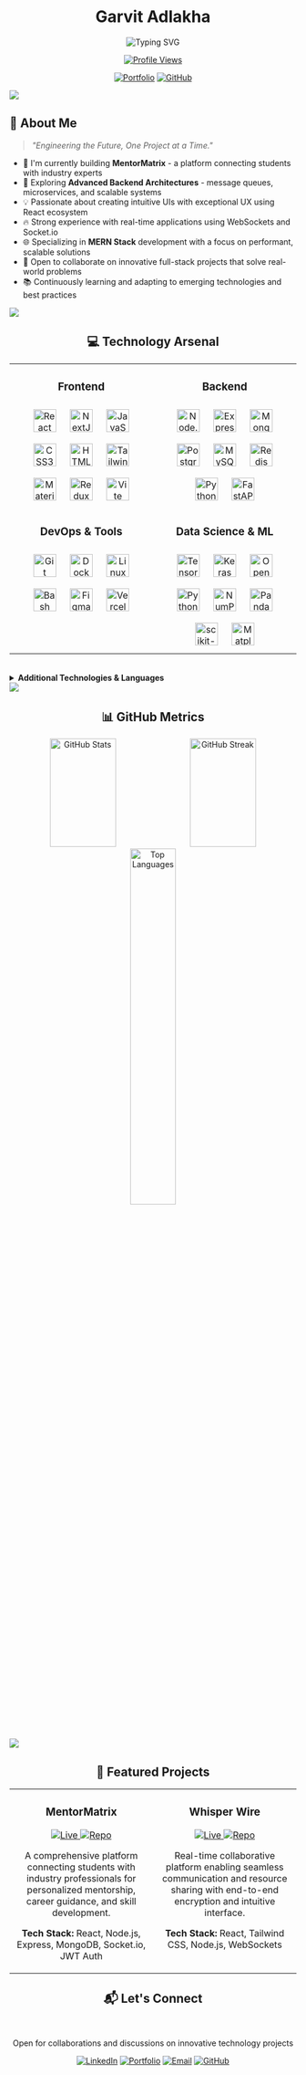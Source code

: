 <div align="center">

# Garvit Adlakha

<img src="https://readme-typing-svg.herokuapp.com?font=Fira+Code&size=24&duration=3000&pause=1000&color=6495ED&center=true&vCenter=true&width=435&lines=Full+Stack+Developer;MERN+Specialist;CS+Student+at+UPES;Problem+Solver" alt="Typing SVG" />

[![Profile Views](https://komarev.com/ghpvc/?username=Garvit-Adlakha&style=for-the-badge&color=6495ED&label=PROFILE+VIEWS)](https://github.com/Garvit-Adlakha)

[<img src="https://img.shields.io/badge/Portfolio-1E1E2E?style=for-the-badge&logo=vercel&logoColor=00FFFF" alt="Portfolio">](https://garvit-adlakha.vercel.app/)
[<img src="https://img.shields.io/badge/Email-D14836?style=for-the-badge&logo=github&logoColor=white" alt="GitHub">](https://github.com/Garvit-Adlakha)

</div>

<img src="https://user-images.githubusercontent.com/73097560/115834477-dbab4500-a447-11eb-908a-139a6edaec5c.gif">

## 💫 About Me

> *"Engineering the Future, One Project at a Time."*

- 🚀 I'm currently building **MentorMatrix** - a platform connecting students with industry experts
- 🌱 Exploring **Advanced Backend Architectures** - message queues, microservices, and scalable systems
- 💡 Passionate about creating intuitive UIs with exceptional UX using React ecosystem
- 🔥 Strong experience with real-time applications using WebSockets and Socket.io
- 🌐 Specializing in **MERN Stack** development with a focus on performant, scalable solutions
- 🤝 Open to collaborate on innovative full-stack projects that solve real-world problems
- 📚 Continuously learning and adapting to emerging technologies and best practices

<img src="https://user-images.githubusercontent.com/73097560/115834477-dbab4500-a447-11eb-908a-139a6edaec5c.gif">

<div align="center">

## 💻 Technology Arsenal

</div>

<table>
  <tr>
    <td valign="top" width="25%">
      <h3 align="center">Frontend</h3>
      <div align="center">  
        <a href="https://reactjs.org/" target="_blank"><img style="margin: 10px" src="https://profilinator.rishav.dev/skills-assets/react-original-wordmark.svg" alt="React" height="40" /></a>  
        <a href="https://nextjs.org/" target="_blank"><img style="margin: 10px" src="https://profilinator.rishav.dev/skills-assets/nextjs.png" alt="NextJS" height="40" /></a>  
        <a href="https://www.javascript.com/" target="_blank"><img style="margin: 10px" src="https://profilinator.rishav.dev/skills-assets/javascript-original.svg" alt="JavaScript" height="40" /></a>  
        <a href="https://www.w3schools.com/css/" target="_blank"><img style="margin: 10px" src="https://profilinator.rishav.dev/skills-assets/css3-original-wordmark.svg" alt="CSS3" height="40" /></a>  
        <a href="https://en.wikipedia.org/wiki/HTML5" target="_blank"><img style="margin: 10px" src="https://profilinator.rishav.dev/skills-assets/html5-original-wordmark.svg" alt="HTML5" height="40" /></a>  
        <a href="https://www.tailwindcss.com/" target="_blank"><img style="margin: 10px" src="https://profilinator.rishav.dev/skills-assets/tailwindcss.svg" alt="Tailwind CSS" height="40" /></a>  
        <a href="https://mui.com/" target="_blank"><img style="margin: 10px" src="https://profilinator.rishav.dev/skills-assets/mui.png" alt="Material UI" height="40" /></a>  
        <a href="https://redux.js.org/" target="_blank"><img style="margin: 10px" src="https://profilinator.rishav.dev/skills-assets/redux-original.svg" alt="Redux" height="40" /></a>  
        <a href="https://vitejs.dev/" target="_blank"><img style="margin: 10px" src="https://vitejs.dev/logo.svg" alt="Vite" height="40" /></a>
      </div>
    </td>
    <td valign="top" width="25%">
      <h3 align="center">Backend</h3>
      <div align="center">  
        <a href="https://nodejs.org/" target="_blank"><img style="margin: 10px" src="https://profilinator.rishav.dev/skills-assets/nodejs-original-wordmark.svg" alt="Node.js" height="40" /></a>  
        <a href="https://expressjs.com/" target="_blank"><img style="margin: 10px" src="https://profilinator.rishav.dev/skills-assets/express-original-wordmark.svg" alt="Express.js" height="40" /></a>  
        <a href="https://www.mongodb.com/" target="_blank"><img style="margin: 10px" src="https://profilinator.rishav.dev/skills-assets/mongodb-original-wordmark.svg" alt="MongoDB" height="40" /></a>  
        <a href="https://www.postgresql.org/" target="_blank"><img style="margin: 10px" src="https://profilinator.rishav.dev/skills-assets/postgresql-original-wordmark.svg" alt="PostgreSQL" height="40" /></a>  
        <a href="https://www.mysql.com/" target="_blank"><img style="margin: 10px" src="https://profilinator.rishav.dev/skills-assets/mysql-original-wordmark.svg" alt="MySQL" height="40" /></a>  
        <a href="https://redis.io/" target="_blank"><img style="margin: 10px" src="https://profilinator.rishav.dev/skills-assets/redis-original-wordmark.svg" alt="Redis" height="40" /></a>  
        <a href="https://www.python.org/" target="_blank"><img style="margin: 10px" src="https://profilinator.rishav.dev/skills-assets/python-original.svg" alt="Python" height="40" /></a>  
        <a href="https://fastapi.tiangolo.com/" target="_blank"><img style="margin: 10px" src="https://fastapi.tiangolo.com/img/logo-margin/logo-teal.png" alt="FastAPI" height="40" /></a>
      </div>
    </td>
  </tr>
  <tr>
    <td valign="top" width="25%">
      <h3 align="center">DevOps & Tools</h3>
      <div align="center">  
        <a href="https://github.com/" target="_blank"><img style="margin: 10px" src="https://profilinator.rishav.dev/skills-assets/git-scm-icon.svg" alt="Git" height="40" /></a>  
        <a href="https://www.docker.com/" target="_blank"><img style="margin: 10px" src="https://profilinator.rishav.dev/skills-assets/docker-original-wordmark.svg" alt="Docker" height="40" /></a>  
        <a href="https://www.linux.org/" target="_blank"><img style="margin: 10px" src="https://profilinator.rishav.dev/skills-assets/linux-original.svg" alt="Linux" height="40" /></a>  
        <a href="https://www.gnu.org/software/bash/" target="_blank"><img style="margin: 10px" src="https://profilinator.rishav.dev/skills-assets/gnu_bash-icon.svg" alt="Bash" height="40" /></a>  
        <a href="https://www.figma.com/" target="_blank"><img style="margin: 10px" src="https://profilinator.rishav.dev/skills-assets/figma-icon.svg" alt="Figma" height="40" /></a>  
        <a href="https://vercel.com/" target="_blank"><img style="margin: 10px" src="https://assets.vercel.com/image/upload/v1588805858/repositories/vercel/logo.png" alt="Vercel" height="40" /></a>  
      </div>
    </td>
    <td valign="top" width="25%">
      <h3 align="center">Data Science & ML</h3>
      <div align="center">  
        <a href="https://www.tensorflow.org/" target="_blank"><img style="margin: 10px" src="https://profilinator.rishav.dev/skills-assets/tensorflow-icon.svg" alt="TensorFlow" height="40" /></a>  
        <a href="https://keras.io/" target="_blank"><img style="margin: 10px" src="https://profilinator.rishav.dev/skills-assets/keras.png" alt="Keras" height="40" /></a>  
        <a href="https://opencv.org/" target="_blank"><img style="margin: 10px" src="https://profilinator.rishav.dev/skills-assets/opencv-icon.svg" alt="OpenCV" height="40" /></a>  
        <a href="https://www.python.org/" target="_blank"><img style="margin: 10px" src="https://profilinator.rishav.dev/skills-assets/python-original.svg" alt="Python" height="40" /></a>  
        <a href="https://numpy.org/" target="_blank"><img style="margin: 10px" src="https://raw.githubusercontent.com/numpy/numpy/main/branding/logo/primary/numpylogo.svg" alt="NumPy" height="40" /></a>  
        <a href="https://pandas.pydata.org/" target="_blank"><img style="margin: 10px" src="https://raw.githubusercontent.com/pandas-dev/pandas/master/web/pandas/static/img/pandas_mark.svg" alt="Pandas" height="40" /></a>  
        <a href="https://scikit-learn.org/" target="_blank"><img style="margin: 10px" src="https://upload.wikimedia.org/wikipedia/commons/0/05/Scikit_learn_logo_small.svg" alt="scikit-learn" height="40" /></a>  
        <a href="https://matplotlib.org/" target="_blank"><img style="margin: 10px" src="https://matplotlib.org/_static/logo2.svg" alt="Matplotlib" height="40" /></a>
      </div>
    </td>
  </tr>
</table>

<br>

<details>
<summary><b>Additional Technologies & Languages</b></summary>
<br>

![C](https://img.shields.io/badge/c-%2300599C.svg?style=for-the-badge&logo=c&logoColor=white)
![C++](https://img.shields.io/badge/c++-%2300599C.svg?style=for-the-badge&logo=c%2B%2B&logoColor=white)
![Java](https://img.shields.io/badge/java-%23ED8B00.svg?style=for-the-badge&logo=openjdk&logoColor=white)
![React Query](https://img.shields.io/badge/-React%20Query-FF4154?style=for-the-badge&logo=react%20query&logoColor=white)
![React Router](https://img.shields.io/badge/React_Router-CA4245?style=for-the-badge&logo=react-router&logoColor=white)
![React Hook Form](https://img.shields.io/badge/React%20Hook%20Form-%23EC5990.svg?style=for-the-badge&logo=reacthookform&logoColor=white)
![DaisyUI](https://img.shields.io/badge/daisyui-5A0EF8?style=for-the-badge&logo=daisyui&logoColor=white)
![Chart.js](https://img.shields.io/badge/chart.js-F5788D.svg?style=for-the-badge&logo=chart.js&logoColor=white)
![Anaconda](https://img.shields.io/badge/Anaconda-%2344A833.svg?style=for-the-badge&logo=anaconda&logoColor=white)
![ESLint](https://img.shields.io/badge/ESLint-4B3263?style=for-the-badge&logo=eslint&logoColor=white)
![Prettier](https://img.shields.io/badge/prettier-%23F7B93E.svg?style=for-the-badge&logo=prettier&logoColor=black)
</details>

<img src="https://user-images.githubusercontent.com/73097560/115834477-dbab4500-a447-11eb-908a-139a6edaec5c.gif">

<div align="center">

## 📊 GitHub Metrics

<div>
  <img src="https://github-readme-stats.vercel.app/api?username=Garvit-Adlakha&theme=tokyonight&hide_border=true&include_all_commits=true&count_private=true" alt="GitHub Stats" width="48%" height="190px" />
  <img src="https://github-readme-streak-stats.herokuapp.com/?user=Garvit-Adlakha&theme=tokyonight&hide_border=true" alt="GitHub Streak" width="48%" height="190px" />
</div>

<img src="https://github-readme-stats.vercel.app/api/top-langs/?username=Garvit-Adlakha&theme=tokyonight&hide_border=true&include_all_commits=true&count_private=true&layout=compact" alt="Top Languages" width="40%" />
</div>

<img src="https://user-images.githubusercontent.com/73097560/115834477-dbab4500-a447-11eb-908a-139a6edaec5c.gif">

<div align="center">

## 🚀 Featured Projects

</div>

<div align="center">
<table>
  <tr>
    <td width="50%" valign="top">
      <h3 align="center">MentorMatrix</h3>
      <div align="center">
        <a href="https://mentor-matrix.vercel.app/" target="_blank">
          <img src="https://img.shields.io/badge/LIVE-6cc644?style=for-the-badge" alt="Live"/>
        </a>
        <a href="https://github.com/Garvit-Adlakha" target="_blank">
          <img src="https://img.shields.io/badge/REPO-0D1117?style=for-the-badge&logo=github" alt="Repo"/>
        </a>
      </div>
      <p align="center">
        A comprehensive platform connecting students with industry professionals for personalized mentorship, career guidance, and skill development.
      </p>
      <p align="center"><strong>Tech Stack:</strong> React, Node.js, Express, MongoDB, Socket.io, JWT Auth</p>
    </td>
    <td width="50%" valign="top">
      <h3 align="center">Whisper Wire</h3>
      <div align="center">
        <a href="https://whisperwire-main.vercel.app/" target="_blank">
          <img src="https://img.shields.io/badge/LIVE-6cc644?style=for-the-badge" alt="Live"/>
        </a>
        <a href="https://github.com/Garvit-Adlakha" target="_blank">
          <img src="https://img.shields.io/badge/REPO-0D1117?style=for-the-badge&logo=github" alt="Repo"/>
        </a>
      </div>
      <p align="center">
        Real-time collaborative platform enabling seamless communication and resource sharing with end-to-end encryption and intuitive interface.
      </p>
      <p align="center"><strong>Tech Stack:</strong> React, Tailwind CSS, Node.js, WebSockets</p>
    </td>
  </tr>
</table>
</div>

<div align="center">

## 📬 Let's Connect

<br>

<p>Open for collaborations and discussions on innovative technology projects</p>

[<img src="https://img.shields.io/badge/LinkedIn-%230077B5.svg?style=for-the-badge&logo=linkedin&logoColor=white" alt="LinkedIn">](https://www.linkedin.com/in/garvit-adlakha-125795329/)
[<img src="https://img.shields.io/badge/Portfolio-1E1E2E?style=for-the-badge&logo=vercel&logoColor=00FFFF" alt="Portfolio">](https://garvit-adlakha.vercel.app/)
[<img src="https://img.shields.io/badge/Email-D14836?style=for-the-badge&logo=gmail&logoColor=white" alt="Email">](mailto:garvitadlakha8@gmail.com)
[<img src="https://img.shields.io/badge/GitHub-100000?style=for-the-badge&logo=github&logoColor=white" alt="GitHub">](https://github.com/Garvit-Adlakha)
<br>
</div>
